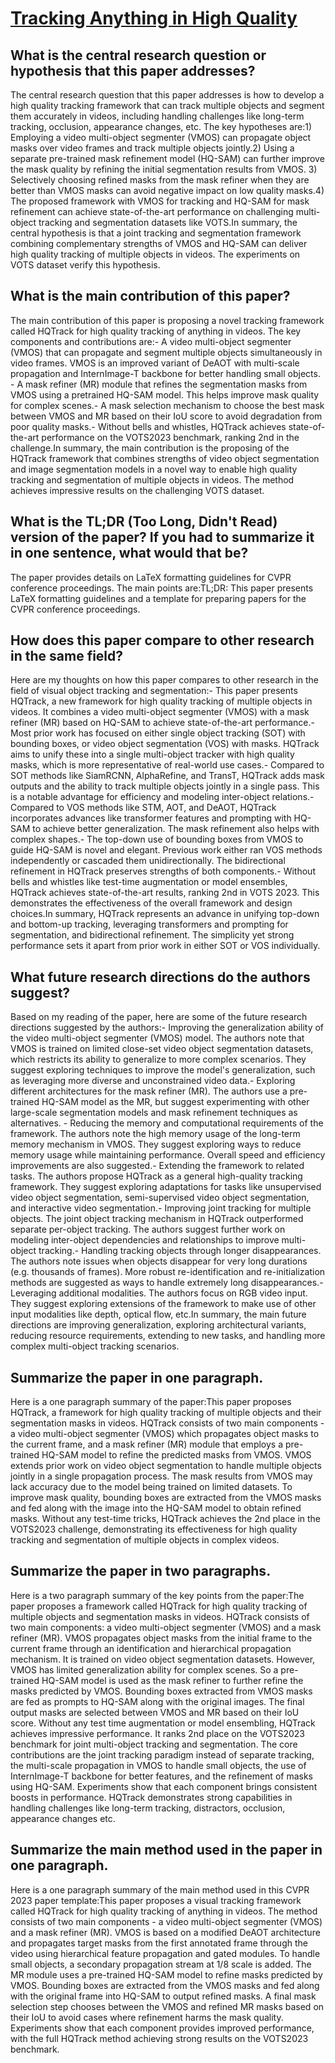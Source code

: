 # [Tracking Anything in High Quality](https://arxiv.org/abs/2307.13974)

## What is the central research question or hypothesis that this paper addresses?

 The central research question that this paper addresses is how to develop a high quality tracking framework that can track multiple objects and segment them accurately in videos, including handling challenges like long-term tracking, occlusion, appearance changes, etc. The key hypotheses are:1) Employing a video multi-object segmenter (VMOS) can propagate object masks over video frames and track multiple objects jointly.2) Using a separate pre-trained mask refinement model (HQ-SAM) can further improve the mask quality by refining the initial segmentation results from VMOS. 3) Selectively choosing refined masks from the mask refiner when they are better than VMOS masks can avoid negative impact on low quality masks.4) The proposed framework with VMOS for tracking and HQ-SAM for mask refinement can achieve state-of-the-art performance on challenging multi-object tracking and segmentation datasets like VOTS.In summary, the central hypothesis is that a joint tracking and segmentation framework combining complementary strengths of VMOS and HQ-SAM can deliver high quality tracking of multiple objects in videos. The experiments on VOTS dataset verify this hypothesis.


## What is the main contribution of this paper?

 The main contribution of this paper is proposing a novel tracking framework called HQTrack for high quality tracking of anything in videos. The key components and contributions are:- A video multi-object segmenter (VMOS) that can propagate and segment multiple objects simultaneously in video frames. VMOS is an improved variant of DeAOT with multi-scale propagation and InternImage-T backbone for better handling small objects. - A mask refiner (MR) module that refines the segmentation masks from VMOS using a pretrained HQ-SAM model. This helps improve mask quality for complex scenes.- A mask selection mechanism to choose the best mask between VMOS and MR based on their IoU score to avoid degradation from poor quality masks.- Without bells and whistles, HQTrack achieves state-of-the-art performance on the VOTS2023 benchmark, ranking 2nd in the challenge.In summary, the main contribution is the proposing of the HQTrack framework that combines strengths of video object segmentation and image segmentation models in a novel way to enable high quality tracking and segmentation of multiple objects in videos. The method achieves impressive results on the challenging VOTS dataset.


## What is the TL;DR (Too Long, Didn't Read) version of the paper? If you had to summarize it in one sentence, what would that be?

 The paper provides details on LaTeX formatting guidelines for CVPR conference proceedings. The main points are:TL;DR: This paper presents LaTeX formatting guidelines and a template for preparing papers for the CVPR conference proceedings.


## How does this paper compare to other research in the same field?

 Here are my thoughts on how this paper compares to other research in the field of visual object tracking and segmentation:- This paper presents HQTrack, a new framework for high quality tracking of multiple objects in videos. It combines a video multi-object segmenter (VMOS) with a mask refiner (MR) based on HQ-SAM to achieve state-of-the-art performance.- Most prior work has focused on either single object tracking (SOT) with bounding boxes, or video object segmentation (VOS) with masks. HQTrack aims to unify these into a single multi-object tracker with high quality masks, which is more representative of real-world use cases.- Compared to SOT methods like SiamRCNN, AlphaRefine, and TransT, HQTrack adds mask outputs and the ability to track multiple objects jointly in a single pass. This is a notable advantage for efficiency and modeling inter-object relations.- Compared to VOS methods like STM, AOT, and DeAOT, HQTrack incorporates advances like transformer features and prompting with HQ-SAM to achieve better generalization. The mask refinement also helps with complex shapes.- The top-down use of bounding boxes from VMOS to guide HQ-SAM is novel and elegant. Previous work either ran VOS methods independently or cascaded them unidirectionally. The bidirectional refinement in HQTrack preserves strengths of both components.- Without bells and whistles like test-time augmentation or model ensembles, HQTrack achieves state-of-the-art results, ranking 2nd in VOTS 2023. This demonstrates the effectiveness of the overall framework and design choices.In summary, HQTrack represents an advance in unifying top-down and bottom-up tracking, leveraging transformers and prompting for segmentation, and bidirectional refinement. The simplicity yet strong performance sets it apart from prior work in either SOT or VOS individually.


## What future research directions do the authors suggest?

 Based on my reading of the paper, here are some of the future research directions suggested by the authors:- Improving the generalization ability of the video multi-object segmenter (VMOS) model. The authors note that VMOS is trained on limited close-set video object segmentation datasets, which restricts its ability to generalize to more complex scenarios. They suggest exploring techniques to improve the model's generalization, such as leveraging more diverse and unconstrained video data.- Exploring different architectures for the mask refiner (MR). The authors use a pre-trained HQ-SAM model as the MR, but suggest experimenting with other large-scale segmentation models and mask refinement techniques as alternatives. - Reducing the memory and computational requirements of the framework. The authors note the high memory usage of the long-term memory mechanism in VMOS. They suggest exploring ways to reduce memory usage while maintaining performance. Overall speed and efficiency improvements are also suggested.- Extending the framework to related tasks. The authors propose HQTrack as a general high-quality tracking framework. They suggest exploring adaptations for tasks like unsupervised video object segmentation, semi-supervised video object segmentation, and interactive video segmentation.- Improving joint tracking for multiple objects. The joint object tracking mechanism in HQTrack outperformed separate per-object tracking. The authors suggest further work on modeling inter-object dependencies and relationships to improve multi-object tracking.- Handling tracking objects through longer disappearances. The authors note issues when objects disappear for very long durations (e.g. thousands of frames). More robust re-identification and re-initialization methods are suggested as ways to handle extremely long disappearances.- Leveraging additional modalities. The authors focus on RGB video input. They suggest exploring extensions of the framework to make use of other input modalities like depth, optical flow, etc.In summary, the main future directions are improving generalization, exploring architectural variants, reducing resource requirements, extending to new tasks, and handling more complex multi-object tracking scenarios.


## Summarize the paper in one paragraph.

 Here is a one paragraph summary of the paper:This paper proposes HQTrack, a framework for high quality tracking of multiple objects and their segmentation masks in videos. HQTrack consists of two main components - a video multi-object segmenter (VMOS) which propagates object masks to the current frame, and a mask refiner (MR) module that employs a pre-trained HQ-SAM model to refine the predicted masks from VMOS. VMOS extends prior work on video object segmentation to handle multiple objects jointly in a single propagation process. The mask results from VMOS may lack accuracy due to the model being trained on limited datasets. To improve mask quality, bounding boxes are extracted from the VMOS masks and fed along with the image into the HQ-SAM model to obtain refined masks. Without any test-time tricks, HQTrack achieves the 2nd place in the VOTS2023 challenge, demonstrating its effectiveness for high quality tracking and segmentation of multiple objects in complex videos.


## Summarize the paper in two paragraphs.

 Here is a two paragraph summary of the key points from the paper:The paper proposes a framework called HQTrack for high quality tracking of multiple objects and segmentation masks in videos. HQTrack consists of two main components: a video multi-object segmenter (VMOS) and a mask refiner (MR). VMOS propagates object masks from the initial frame to the current frame through an identification and hierarchical propagation mechanism. It is trained on video object segmentation datasets. However, VMOS has limited generalization ability for complex scenes. So a pre-trained HQ-SAM model is used as the mask refiner to further refine the masks predicted by VMOS. Bounding boxes extracted from VMOS masks are fed as prompts to HQ-SAM along with the original images. The final output masks are selected between VMOS and MR based on their IoU score. Without any test time augmentation or model ensembling, HQTrack achieves impressive performance. It ranks 2nd place on the VOTS2023 benchmark for joint multi-object tracking and segmentation. The core contributions are the joint tracking paradigm instead of separate tracking, the multi-scale propagation in VMOS to handle small objects, the use of InternImage-T backbone for better features, and the refinement of masks using HQ-SAM. Experiments show that each component brings consistent boosts in performance. HQTrack demonstrates strong capabilities in handling challenges like long-term tracking, distractors, occlusion, appearance changes etc.


## Summarize the main method used in the paper in one paragraph.

 Here is a one paragraph summary of the main method used in this CVPR 2023 paper template:This paper proposes a visual tracking framework called HQTrack for high quality tracking of anything in videos. The method consists of two main components - a video multi-object segmenter (VMOS) and a mask refiner (MR). VMOS is based on a modified DeAOT architecture and propagates target masks from the first annotated frame through the video using hierarchical feature propagation and gated modules. To handle small objects, a secondary propagation stream at 1/8 scale is added. The MR module uses a pre-trained HQ-SAM model to refine masks predicted by VMOS. Bounding boxes are extracted from the VMOS masks and fed along with the original frame into HQ-SAM to output refined masks. A final mask selection step chooses between the VMOS and refined MR masks based on their IoU to avoid cases where refinement harms the mask quality. Experiments show that each component provides improved performance, with the full HQTrack method achieving strong results on the VOTS2023 benchmark.
